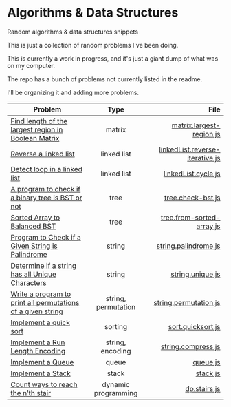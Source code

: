 # Algorithms &amp; Data Structures
Random algorithms &amp; data structures snippets

This is just a collection of random problems I've been doing.

This is currently a work in progress, and it's just a giant dump of what was on my computer.

The repo has a bunch of problems not currently listed in the readme.

I'll be organizing it and adding more problems.

| Problem        | Type           | File  |
| -------------- |:---------------:| -----:|
| [Find length of the largest region in Boolean Matrix](https://www.geeksforgeeks.org/find-length-largest-region-boolean-matrix/) | matrix | [matrix.largest-region.js](./matrix.largest-region.js) |
| [Reverse a linked list](https://www.geeksforgeeks.org/reverse-a-linked-list/) | linked list | [linkedList.reverse-iterative.js](./linkedList.reverse-iterative.js) |
| [Detect loop in a linked list](https://www.geeksforgeeks.org/detect-loop-in-a-linked-list/) | linked list | [linkedList.cycle.js](./linkedList.cycle.js) |
| [A program to check if a binary tree is BST or not](https://www.geeksforgeeks.org/a-program-to-check-if-a-binary-tree-is-bst-or-not/) | tree | [tree.check-bst.js](./tree.check-bst.js) |
| [Sorted Array to Balanced BST](https://www.geeksforgeeks.org/sorted-array-to-balanced-bst/) | tree | [tree.from-sorted-array.js](./tree.from-sorted-array.js) |
| [Program to Check if a Given String is Palindrome](https://www.geeksforgeeks.org/c-program-check-given-string-palindrome/) | string | [string.palindrome.js](./string.palindrome.js) |
| [Determine if a string has all Unique Characters](https://www.geeksforgeeks.org/determine-string-unique-characters/) | string | [string.unique.js](./string.unique.js) |
| [Write a program to print all permutations of a given string](https://www.geeksforgeeks.org/write-a-c-program-to-print-all-permutations-of-a-given-string/) | string, permutation | [string.permutation.js](./string.permutation.js) |
| [Implement a quick sort](https://www.geeksforgeeks.org/quick-sort/) | sorting | [sort.quicksort.js](./sort.quicksort.js) |
| [Implement a Run Length Encoding](https://www.geeksforgeeks.org/run-length-encoding/) | string, encoding | [string.compress.js](./string.compress.js) |
| [Implement a Queue](https://www.geeksforgeeks.org/queue-data-structure/) | queue | [queue.js](./queue.js) |
| [Implement a Stack](https://www.geeksforgeeks.org/stack-data-structure-introduction-program/) | stack | [stack.js](./stack.js) |
| [Count ways to reach the n’th stair](https://www.geeksforgeeks.org/count-ways-reach-nth-stair/) | dynamic programming | [dp.stairs.js](./dp.stairs.js) |
